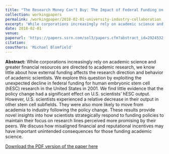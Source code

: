 ```yaml
---
title: "The Research Money Can't Buy: The Impact of Federal Funding on Scientists' Research Behavior"
collection: workingpapers
permalink: /workingpaper/2018-02-01-university-industry-collaboration
excerpt: 'While corporations increasingly rely on academic science and greater financial resources are directed to academic research, we know little about how external funding affects the research direction and behavior of academic scientists. We explore this question by exploiting the unexpected decline in federal funding for human embryonic stem cell (hESC) research in the United States in 2001. We find little evidence that the policy change had a significant effect on U.S. scientists’ hESC output. However, U.S. scientists experienced a relative decrease in their output in other stem cell subfields. They were also more likely to move from academia to industry following the policy change...'
date: 2018-02-01
venue: 
paperurl: 'https://papers.ssrn.com/sol3/papers.cfm?abstract_id=2924532'
citation:
coauthors: 'Michael Blomfield'
---
```

<b>Abstract:</b> While corporations increasingly rely on academic science and greater financial resources are directed to academic research, we know little about how external funding affects the research direction and behavior of academic scientists. We explore this question by exploiting the unexpected decline in federal funding for human embryonic stem cell (hESC) research in the United States in 2001. We find little evidence that the policy change had a significant effect on U.S. scientists’ hESC output. However, U.S. scientists experienced a relative decrease in their output in other stem cell subfields. They were also more likely to move from academia to industry following the policy change. These results provide novel insights into how scientists strategically respond to funding policies to maintain their focus on research lines perceived more promising by their peers. We discuss how misaligned financial and reputational incentives may have important unintended consequences for those funding academic science.

[Download the PDF version of the paper here](https://papers.ssrn.com/sol3/papers.cfm?abstract_id=2924532)
